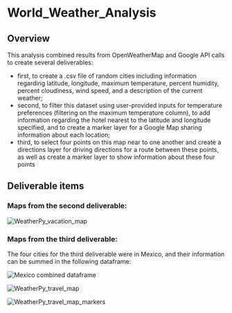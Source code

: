 # World_Weather_Analysis

## Overview

This analysis combined results from OpenWeatherMap and Google API calls to create several deliverables: 

  - first, to create a .csv file of random cities including information regarding latitude, longitude, maximum temperature, percent humidity, percent cloudiness, wind speed, and a description of the current weather;
  - second, to filter this dataset using user-provided inputs for temperature preferences (filtering on the maximum temperature column), to add information regarding the hotel nearest to the latitude and longitude specified, and to create a marker layer for a Google Map sharing information about each location;
  - third, to select four points on this map near to one another and create a directions layer for driving directions for a route between these points, as well as create a marker layer to show information about these four points



## Deliverable items

### Maps from the second deliverable:

![WeatherPy_vacation_map](https://user-images.githubusercontent.com/100863488/162972829-c497e9df-612a-4d84-ae39-e12bb0b42963.png)





### Maps from the third deliverable:

The four cities for the third deliverable were in Mexico, and their information can be summed in the following dataframe:

![Mexico combined dataframe](https://user-images.githubusercontent.com/100863488/162440931-942a0d0b-4504-4ef0-9459-8e6a64c128a8.png)




![WeatherPy_travel_map](https://user-images.githubusercontent.com/100863488/162440606-23875f80-15f2-4f6f-9c6c-0d01c434da4b.png)





![WeatherPy_travel_map_markers](https://user-images.githubusercontent.com/100863488/162440625-39e1d858-6755-47c2-957e-5d3b84b3d583.png)
